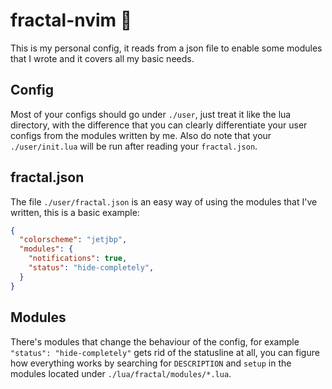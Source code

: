 # fractal-nvim 🏴
This is my personal config, it reads from a json file to enable some modules
that I wrote and it covers all my basic needs.

## Config
Most of your configs should go under `./user`, just treat it like the lua
directory, with the difference that you can clearly differentiate your user
configs from the modules written by me.  Also do note that your
`./user/init.lua` will be run after reading your `fractal.json`.

## fractal.json
The file `./user/fractal.json` is an easy way of using the modules that I've
written, this is a basic example:

```json
{
  "colorscheme": "jetjbp",
  "modules": {
    "notifications": true,
    "status": "hide-completely",
  }
}
```

## Modules
There's modules that change the behaviour of the config, for example `"status":
"hide-completely"` gets rid of the statusline at all, you can figure how
everything works by searching for `DESCRIPTION` and `setup` in the modules
located under `./lua/fractal/modules/*.lua`.
